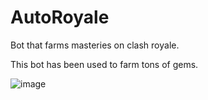 # AutoRoyale
Bot that farms masteries on clash royale.

This bot has been used to farm tons of gems.

![image](https://user-images.githubusercontent.com/67329371/166165744-4108eef7-2ff6-4da1-adac-9c11003da52b.png)
